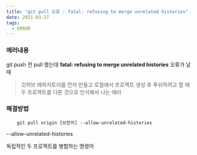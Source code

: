 ```yaml
---
title: "git pull 오류 : fatal: refusing to merge unrelated histories"
date: 2021-03-27
tags:
  - ERROR
---
```


### 에러내용

git push 전 pull 했는데 **fatal: refusing to merge unrelated histories** 오류가 날 때

> 깃허브 레파지토리를 먼저 만들고 로컬에서 프로젝트 생성 후 푸쉬하려고 할 때 두 프로젝트를 다른 것으로 인식해서 나는 에러

### 해결방법

```
    git pull origin [브런치] --allow-unrelated-histories
```

--allow-unrelated-histories

독립적인 두 프로젝트를 병합하는 명령어
